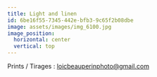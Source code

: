 ```yaml
---
title: Light and linen
id: 6be16f55-7345-442e-bfb3-9c65f2b08dbe
image: assets/images/img_6100.jpg
image_position:
  horizontal: center
  vertical: top
---
```

Prints / Tirages : loicbeauperinphoto@gmail.com
